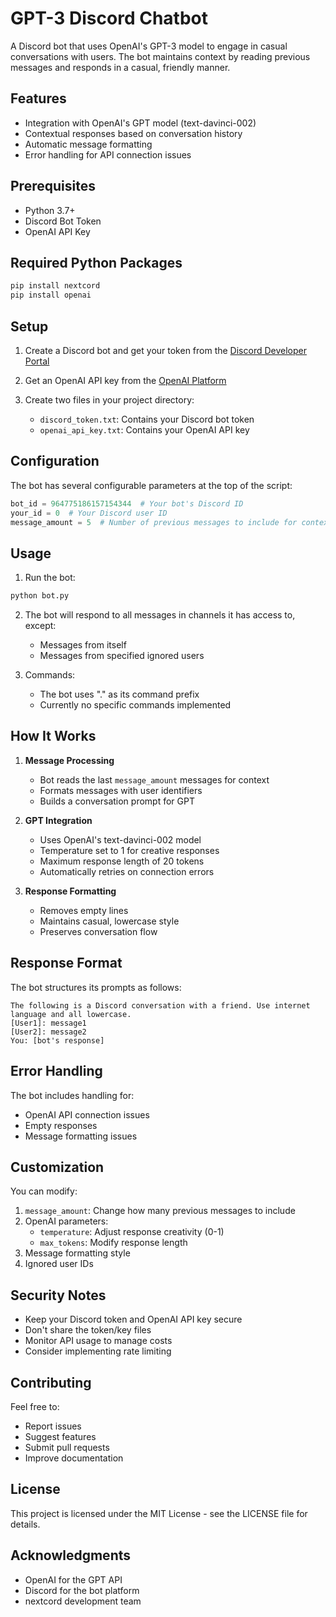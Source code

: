 # GPT-3 Discord Chatbot

A Discord bot that uses OpenAI's GPT-3 model to engage in casual conversations with users. The bot maintains context by reading previous messages and responds in a casual, friendly manner.

## Features

- Integration with OpenAI's GPT model (text-davinci-002)
- Contextual responses based on conversation history
- Automatic message formatting
- Error handling for API connection issues

## Prerequisites

- Python 3.7+
- Discord Bot Token
- OpenAI API Key

## Required Python Packages

```bash
pip install nextcord
pip install openai
```

## Setup

1. Create a Discord bot and get your token from the [Discord Developer Portal](https://discord.com/developers/applications)

2. Get an OpenAI API key from the [OpenAI Platform](https://platform.openai.com/)

3. Create two files in your project directory:
   - `discord_token.txt`: Contains your Discord bot token
   - `openai_api_key.txt`: Contains your OpenAI API key

## Configuration

The bot has several configurable parameters at the top of the script:

```python
bot_id = 964775186157154344  # Your bot's Discord ID
your_id = 0  # Your Discord user ID
message_amount = 5  # Number of previous messages to include for context
```

## Usage

1. Run the bot:
```bash
python bot.py
```

2. The bot will respond to all messages in channels it has access to, except:
   - Messages from itself
   - Messages from specified ignored users

3. Commands:
   - The bot uses "." as its command prefix
   - Currently no specific commands implemented

## How It Works

1. **Message Processing**
   - Bot reads the last `message_amount` messages for context
   - Formats messages with user identifiers
   - Builds a conversation prompt for GPT

2. **GPT Integration**
   - Uses OpenAI's text-davinci-002 model
   - Temperature set to 1 for creative responses
   - Maximum response length of 20 tokens
   - Automatically retries on connection errors

3. **Response Formatting**
   - Removes empty lines
   - Maintains casual, lowercase style
   - Preserves conversation flow

## Response Format

The bot structures its prompts as follows:
```
The following is a Discord conversation with a friend. Use internet language and all lowercase.
[User1]: message1
[User2]: message2
You: [bot's response]
```

## Error Handling

The bot includes handling for:
- OpenAI API connection issues
- Empty responses
- Message formatting issues

## Customization

You can modify:
1. `message_amount`: Change how many previous messages to include
2. OpenAI parameters:
   - `temperature`: Adjust response creativity (0-1)
   - `max_tokens`: Modify response length
3. Message formatting style
4. Ignored user IDs

## Security Notes

- Keep your Discord token and OpenAI API key secure
- Don't share the token/key files
- Monitor API usage to manage costs
- Consider implementing rate limiting

## Contributing

Feel free to:
- Report issues
- Suggest features
- Submit pull requests
- Improve documentation

## License

This project is licensed under the MIT License - see the LICENSE file for details.

## Acknowledgments

- OpenAI for the GPT API
- Discord for the bot platform
- nextcord development team
